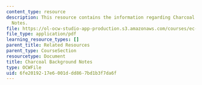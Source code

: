 ```yaml
---
content_type: resource
description: This resource contains the information regarding Charcoal Background
  Notes.
file: https://ol-ocw-studio-app-production.s3.amazonaws.com/courses/ec-701j-d-lab-i-development-fall-2009/6fe2019217e6001ddd867bd1b3f7da6f_MITEC_701JF09_char_bg.pdf
file_type: application/pdf
learning_resource_types: []
parent_title: Related Resources
parent_type: CourseSection
resourcetype: Document
title: Charcoal Background Notes
type: OCWFile
uid: 6fe20192-17e6-001d-dd86-7bd1b3f7da6f
---
```

